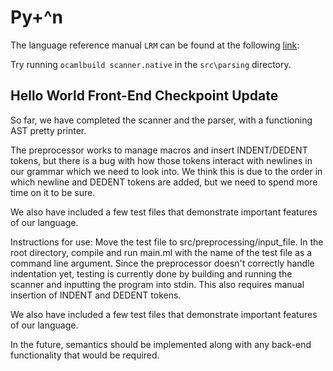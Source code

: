 # Py+^n

The language reference manual `LRM` can be found at the following [link](https://docs.google.com/document/d/19qIKJs5IrcalFDOtZ086bfdhxixGeDrwkZcURITzKRQ/edit?usp=sharing):

Try running `ocamlbuild scanner.native` in the `src\parsing` directory.

## Hello World Front-End Checkpoint Update

So far, we have completed the scanner and the parser, with a functioning AST pretty printer.

The preprocessor works to manage macros and insert INDENT/DEDENT tokens, but there is a bug with 
how those tokens interact with newlines in our grammar which we need to look into. We think this is
due to the order in which newline and DEDENT tokens are added, but we need to spend more time on it to
be sure.

We also have included a few test files that demonstrate important features of our language.

Instructions for use: Move the test file to src/preprocessing/input_file. In the root directory, compile
and run main.ml with the name of the test file as a command line argument. Since the preprocessor doesn't 
correctly handle indentation yet, testing is currently done by building and running the scanner and inputting 
the program into stdin. This also requires manual insertion of INDENT and DEDENT tokens.

We also have included a few test files that demonstrate important features of our language.

In the future, semantics should be implemented along with any back-end functionality that would be required.
